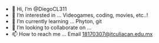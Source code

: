 - 👋 Hi, I’m @DiegoCL311
- 👀 I’m interested in ... Videogames, coding, movies, etc..!
- 🌱 I’m currently learning ... Phyton, git
- 💞️ I’m looking to collaborate on ... 
- 📫 How to reach me ... Email 18170307@itculiacan.edu.mx

<!---
DiegoCL311/DiegoCL311 is a ✨ special ✨ repository because its `README.md` (this file) appears on your GitHub profile.
You can click the Preview link to take a look at your changes.
--->
